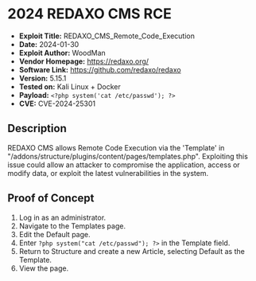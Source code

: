 # 2024 REDAXO CMS RCE
- **Exploit Title:** REDAXO_CMS_Remote_Code_Execution
- **Date:** 2024-01-30
- **Exploit Author:** WoodMan
- **Vendor Homepage:** https://redaxo.org/
- **Software Link:** https://github.com/redaxo/redaxo
- **Version:** 5.15.1
- **Tested on:** Kali Linux + Docker
- **Payload:** `<?php system('cat /etc/passwd'); ?>`
- **CVE:** CVE-2024-25301

## Description
REDAXO CMS allows Remote Code Execution via the 'Template' in "/addons/structure/plugins/content/pages/templates.php". Exploiting this issue could allow an attacker to compromise the application, access or modify data, or exploit the latest vulnerabilities in the system.

## Proof of Concept
1. Log in as an administrator.
2. Navigate to the Templates page.
3. Edit the Default page.
4. Enter `?php system("cat /etc/passwd"); ?>` in the Template field.
5. Return to Structure and create a new Article, selecting Default as the Template.
6. View the page.
